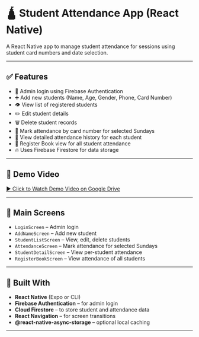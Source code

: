 # 🛕 Student Attendance App (React Native)

A React Native app to manage student attendance for sessions using student card numbers and date selection.

---

## ✅ Features
- 🔐 Admin login using Firebase Authentication
- ➕ Add new students (Name, Age, Gender, Phone, Card Number)
- 👁️ View list of registered students
- ✏️ Edit student details
- 🗑️ Delete student records
- 📅 Mark attendance by card number for selected Sundays
- 📖 View detailed attendance history for each student
- 📘 Register Book view for all student attendance
- 🔥 Uses Firebase Firestore for data storage

---

## 📲 Demo Video  
[▶️ Click to Watch Demo Video on Google Drive](https://drive.google.com/file/d/1Y5UUxgEM5XD70WEWcCeMjxUTvrjlDFBD/view?usp=drivesdk)


---

## 📂 Main Screens
- `LoginScreen` – Admin login
- `AddNameScreen` – Add new student
- `StudentListScreen` – View, edit, delete students
- `AttendanceScreen` – Mark attendance for selected Sundays
- `StudentDetailScreen` – View per-student attendance
- `RegisterBookScreen` – View attendance of all students

---

## 🔧 Built With
- **React Native** (Expo or CLI)
- **Firebase Authentication** – for admin login
- **Cloud Firestore** – to store student and attendance data
- **React Navigation** – for screen transitions
- **@react-native-async-storage** – optional local caching

---

